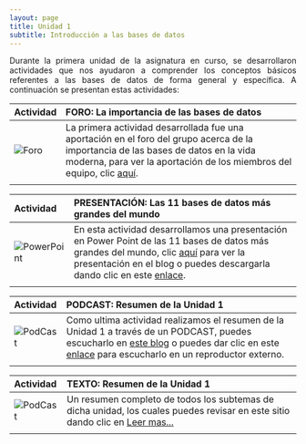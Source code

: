 ```yaml
---
layout: page
title: Unidad 1
subtitle: Introducción a las bases de datos
---
```


<p style="text-align: justify;">Durante la primera unidad de la asignatura en curso, se desarrollaron actividades que nos ayudaron a comprender los conceptos básicos referentes a las bases de datos de forma general y específica. A continuación se presentan estas actividades:</p>

| Actividad | FORO: La importancia de las bases de datos | 
| :------ |:--- |
| ![Foro](https://basededatostec.github.io/img/02foro.png) | La primera actividad desarrollada fue una aportación en el foro del grupo acerca de la importancia de las bases de datos en la vida moderna, para ver la aportación de los miembros del equipo, clic [aquí](https://basededatostec.github.io/2017-02-10-foro/).|
| | |

| Actividad | PRESENTACIÓN: Las 11 bases de datos más grandes del mundo | 
| :------ |:--- |
| ![PowerPoint](https://basededatostec.github.io/img/04presentacion.png) | En esta actividad desarrollamos una presentación en Power Point de las 11 bases de datos más grandes del mundo, clic [aquí](https://basededatostec.github.io/2017-02-11-presentacion/ "Presentación en PowerPoint") para ver la presentación en el blog o puedes descargarla dando clic en este [enlace](http://www.tecpachucavirtual.mx/m27/pluginfile.php/598/assignsubmission_file/submission_files/27430/11Bases_De_Datos_M%C3%A1s_Grandes_Del_Mundo.pptx?forcedownload=1 "descarga la presentación"). | 
| | |

| Actividad | PODCAST: Resumen de la Unidad 1 | 
| :------ |:--- |
| ![PodCast](https://basededatostec.github.io/img/03podcast.png) | Como ultima actividad realizamos el resumen de la Unidad 1 a través de un PODCAST, puedes escucharlo en [este blog](https://basededatostec.github.io/podcast/ "escucha el podcast") o puedes dar clic en este [enlace](https://basededatostec.github.io/img/podcast.mp3 "reproductor externo") para escucharlo en un reproductor externo. | 
| | |

| Actividad | TEXTO: Resumen de la Unidad 1 | 
| :------ |:--- |
| ![PodCast](https://basededatostec.github.io/img/05resumen.png) | Un resumen completo de todos los subtemas de dicha unidad, los cuales puedes revisar en este sitio dando clic en [Leer mas...](https://basededatostec.github.io/2017-02-12-unidaduno/)| 
| | |
